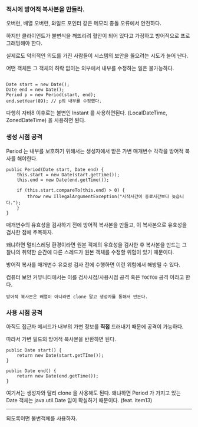 ### 적시에 방어적 복사본을 만들라.

오버런, 배열 오버런, 와일드 포인터 같은 메모리 충돌 오류에서 안전하다.

하지만 클라이언트가 불변식을 깨뜨리려 혈안이 되어 있다고 가정하고 방어적으로 프로그래밍해야 한다.

실제로도 악의적인 의도를 가진 사람들이 시스템의 보안을 뚫으려는 시도가 늘어 난다.

어떤 객체든 그 객체의 허락 없이는 외부에서 내부를 수정하는 일은 불가능하다.

```

Date start = new Date();
Date end = new Date();
Period p = new Period(start, end);
end.setYear(89); // p의 내부를 수정했다.

``` 

다행히 자바8 이후로는 불변인 Instant 를 사용하면된다. (LocalDateTime, ZonedDateTime) 을 사용하면 된다.


### 생성 시점 공격

Period 는 내부를 보호하기 위해서는 생성자에서 받은 가변 매개변수 각각을 방어적 복사를 해야한다.

```
public Period(Date start, Date end) {
    this.start = new Date(start.getTime());
    this.end = new Date(end.getTime());
    
    if (this.start.compareTo(this.end) > 0) {
        throw new IllegalArgumentException("시작시간이 종료시간보다 늦습니다.");
    }
}
```

매개변수의 유효성을 검사하기 전에 방어적 복사본을 만들고, 이 복사본으로 유효성을 검사한 점에 주목하자.

왜냐하면 멀티스레딩 환경이라면 원본 객체의 유효성을 검사한 후 복사본을 만드는 그 찰나의 취약한 순간에 다른 스레드가 원본 객체를 수정할 위험이 있기 때문이다.

방어적 복사를 매개변수 유효성 검사 전에 수행하면 이런 위험에서 해방될 수 있다.

컴퓨터 보안 커뮤니티에서는 이를 검사시점/사용시점 공격 혹은 `TOCTOU` 공격 이라고 한다.


`방어적 복사본은 배열이 아니라면 clone 말고 생성자를 통해서 만든다. `



### 사용 시점 공격

아직도 접근자 메서드가 내부의 가변 정보를 **직접** 드러내기 때문에 공격이 가능하다.

따라서 가변 필드의 방어적 복사본을 반환하면 된다.

```
public Date start() {
    return new Date(start.getTIme());   
}

public Date end() {
    return new Date(end.getTime());
}

```

여기서는 생성자와 달리 clone 을 사용해도 된다. 왜냐하면 Period 가 가지고 있는 Date 객체는 
java.util.Date 임이 확실하기 때문이다.  (feat. item13)


---

되도록이면 불변객체를 사용하자.

